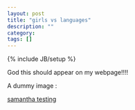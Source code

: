 ```yaml
---
layout: post
title: "girls vs languages"
description: ""
category: 
tags: []
---
```

{% include JB/setup %}

God this should appear on my webpage!!!!

A dummy image :

[samantha testing](http://i.imgur.com/DyNyB)